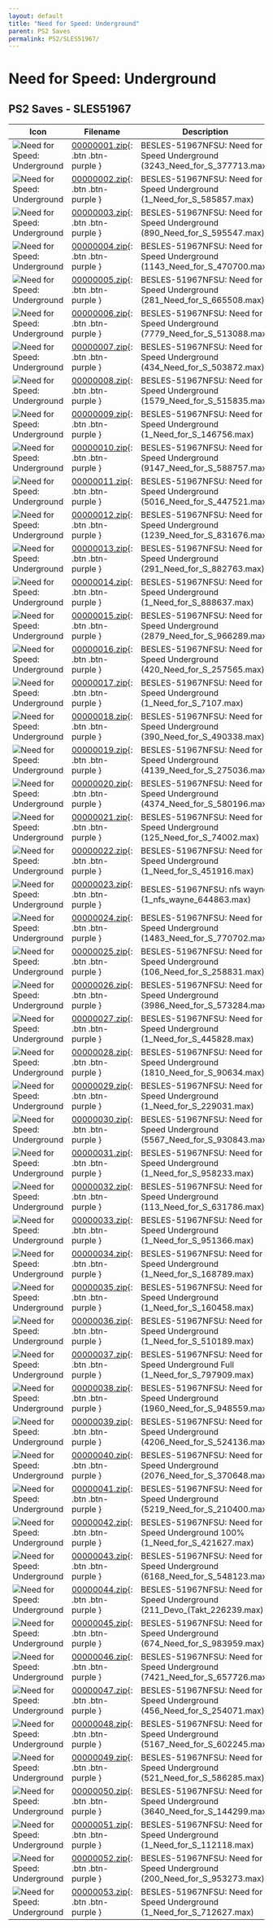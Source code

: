 ```yaml
---
layout: default
title: "Need for Speed: Underground"
parent: PS2 Saves
permalink: PS2/SLES51967/
---
```

# Need for Speed: Underground

## PS2 Saves - SLES51967

| Icon | Filename | Description |
|------|----------|-------------|
| ![Need for Speed: Underground](icon0.png) | [00000001.zip](00000001.zip){: .btn .btn-purple } | BESLES-51967NFSU: Need for Speed Underground (3243_Need_for_S_377713.max) |
| ![Need for Speed: Underground](icon0.png) | [00000002.zip](00000002.zip){: .btn .btn-purple } | BESLES-51967NFSU: Need for Speed Underground (1_Need_for_S_585857.max) |
| ![Need for Speed: Underground](icon0.png) | [00000003.zip](00000003.zip){: .btn .btn-purple } | BESLES-51967NFSU: Need for Speed Underground (890_Need_for_S_595547.max) |
| ![Need for Speed: Underground](icon0.png) | [00000004.zip](00000004.zip){: .btn .btn-purple } | BESLES-51967NFSU: Need for Speed Underground (1143_Need_for_S_470700.max) |
| ![Need for Speed: Underground](icon0.png) | [00000005.zip](00000005.zip){: .btn .btn-purple } | BESLES-51967NFSU: Need for Speed Underground (281_Need_for_S_665508.max) |
| ![Need for Speed: Underground](icon0.png) | [00000006.zip](00000006.zip){: .btn .btn-purple } | BESLES-51967NFSU: Need for Speed Underground (7779_Need_for_S_513088.max) |
| ![Need for Speed: Underground](icon0.png) | [00000007.zip](00000007.zip){: .btn .btn-purple } | BESLES-51967NFSU: Need for Speed Underground (434_Need_for_S_503872.max) |
| ![Need for Speed: Underground](icon0.png) | [00000008.zip](00000008.zip){: .btn .btn-purple } | BESLES-51967NFSU: Need for Speed Underground (1579_Need_for_S_515835.max) |
| ![Need for Speed: Underground](icon0.png) | [00000009.zip](00000009.zip){: .btn .btn-purple } | BESLES-51967NFSU: Need for Speed Underground (1_Need_for_S_146756.max) |
| ![Need for Speed: Underground](icon0.png) | [00000010.zip](00000010.zip){: .btn .btn-purple } | BESLES-51967NFSU: Need for Speed Underground (9147_Need_for_S_588757.max) |
| ![Need for Speed: Underground](icon0.png) | [00000011.zip](00000011.zip){: .btn .btn-purple } | BESLES-51967NFSU: Need for Speed Underground (5016_Need_for_S_447521.max) |
| ![Need for Speed: Underground](icon0.png) | [00000012.zip](00000012.zip){: .btn .btn-purple } | BESLES-51967NFSU: Need for Speed Underground (1239_Need_for_S_831676.max) |
| ![Need for Speed: Underground](icon0.png) | [00000013.zip](00000013.zip){: .btn .btn-purple } | BESLES-51967NFSU: Need for Speed Underground (291_Need_for_S_882763.max) |
| ![Need for Speed: Underground](icon0.png) | [00000014.zip](00000014.zip){: .btn .btn-purple } | BESLES-51967NFSU: Need for Speed Underground (1_Need_for_S_888637.max) |
| ![Need for Speed: Underground](icon0.png) | [00000015.zip](00000015.zip){: .btn .btn-purple } | BESLES-51967NFSU: Need for Speed Underground (2879_Need_for_S_966289.max) |
| ![Need for Speed: Underground](icon0.png) | [00000016.zip](00000016.zip){: .btn .btn-purple } | BESLES-51967NFSU: Need for Speed Underground (420_Need_for_S_257565.max) |
| ![Need for Speed: Underground](icon0.png) | [00000017.zip](00000017.zip){: .btn .btn-purple } | BESLES-51967NFSU: Need for Speed Underground (1_Need_for_S_7107.max) |
| ![Need for Speed: Underground](icon0.png) | [00000018.zip](00000018.zip){: .btn .btn-purple } | BESLES-51967NFSU: Need for Speed Underground (390_Need_for_S_490338.max) |
| ![Need for Speed: Underground](icon0.png) | [00000019.zip](00000019.zip){: .btn .btn-purple } | BESLES-51967NFSU: Need for Speed Underground (4139_Need_for_S_275036.max) |
| ![Need for Speed: Underground](icon0.png) | [00000020.zip](00000020.zip){: .btn .btn-purple } | BESLES-51967NFSU: Need for Speed Underground (4374_Need_for_S_580196.max) |
| ![Need for Speed: Underground](icon0.png) | [00000021.zip](00000021.zip){: .btn .btn-purple } | BESLES-51967NFSU: Need for Speed Underground (125_Need_for_S_74002.max) |
| ![Need for Speed: Underground](icon0.png) | [00000022.zip](00000022.zip){: .btn .btn-purple } | BESLES-51967NFSU: Need for Speed Underground (1_Need_for_S_451916.max) |
| ![Need for Speed: Underground](icon0.png) | [00000023.zip](00000023.zip){: .btn .btn-purple } | BESLES-51967NFSU: nfs wayne (1_nfs_wayne_644863.max) |
| ![Need for Speed: Underground](icon0.png) | [00000024.zip](00000024.zip){: .btn .btn-purple } | BESLES-51967NFSU: Need for Speed Underground (1483_Need_for_S_770702.max) |
| ![Need for Speed: Underground](icon0.png) | [00000025.zip](00000025.zip){: .btn .btn-purple } | BESLES-51967NFSU: Need for Speed Underground (106_Need_for_S_258831.max) |
| ![Need for Speed: Underground](icon0.png) | [00000026.zip](00000026.zip){: .btn .btn-purple } | BESLES-51967NFSU: Need for Speed Underground (3986_Need_for_S_573284.max) |
| ![Need for Speed: Underground](icon0.png) | [00000027.zip](00000027.zip){: .btn .btn-purple } | BESLES-51967NFSU: Need for Speed Underground (1_Need_for_S_445828.max) |
| ![Need for Speed: Underground](icon0.png) | [00000028.zip](00000028.zip){: .btn .btn-purple } | BESLES-51967NFSU: Need for Speed Underground (1810_Need_for_S_90634.max) |
| ![Need for Speed: Underground](icon0.png) | [00000029.zip](00000029.zip){: .btn .btn-purple } | BESLES-51967NFSU: Need for Speed Underground (1_Need_for_S_229031.max) |
| ![Need for Speed: Underground](icon0.png) | [00000030.zip](00000030.zip){: .btn .btn-purple } | BESLES-51967NFSU: Need for Speed Underground (5567_Need_for_S_930843.max) |
| ![Need for Speed: Underground](icon0.png) | [00000031.zip](00000031.zip){: .btn .btn-purple } | BESLES-51967NFSU: Need for Speed Underground (1_Need_for_S_958233.max) |
| ![Need for Speed: Underground](icon0.png) | [00000032.zip](00000032.zip){: .btn .btn-purple } | BESLES-51967NFSU: Need for Speed Underground (113_Need_for_S_631786.max) |
| ![Need for Speed: Underground](icon0.png) | [00000033.zip](00000033.zip){: .btn .btn-purple } | BESLES-51967NFSU: Need for Speed Underground (1_Need_for_S_951366.max) |
| ![Need for Speed: Underground](icon0.png) | [00000034.zip](00000034.zip){: .btn .btn-purple } | BESLES-51967NFSU: Need for Speed Underground (1_Need_for_S_168789.max) |
| ![Need for Speed: Underground](icon0.png) | [00000035.zip](00000035.zip){: .btn .btn-purple } | BESLES-51967NFSU: Need for Speed Underground (1_Need_for_S_160458.max) |
| ![Need for Speed: Underground](icon0.png) | [00000036.zip](00000036.zip){: .btn .btn-purple } | BESLES-51967NFSU: Need for Speed Underground (1_Need_for_S_510189.max) |
| ![Need for Speed: Underground](icon0.png) | [00000037.zip](00000037.zip){: .btn .btn-purple } | BESLES-51967NFSU: Need for Speed Underground Full (1_Need_for_S_797909.max) |
| ![Need for Speed: Underground](icon0.png) | [00000038.zip](00000038.zip){: .btn .btn-purple } | BESLES-51967NFSU: Need for Speed Underground (1960_Need_for_S_948559.max) |
| ![Need for Speed: Underground](icon0.png) | [00000039.zip](00000039.zip){: .btn .btn-purple } | BESLES-51967NFSU: Need for Speed Underground (4206_Need_for_S_524136.max) |
| ![Need for Speed: Underground](icon0.png) | [00000040.zip](00000040.zip){: .btn .btn-purple } | BESLES-51967NFSU: Need for Speed Underground (2076_Need_for_S_370648.max) |
| ![Need for Speed: Underground](icon0.png) | [00000041.zip](00000041.zip){: .btn .btn-purple } | BESLES-51967NFSU: Need for Speed Underground (5219_Need_for_S_210400.max) |
| ![Need for Speed: Underground](icon0.png) | [00000042.zip](00000042.zip){: .btn .btn-purple } | BESLES-51967NFSU: Need for Speed Underground 100% (1_Need_for_S_421627.max) |
| ![Need for Speed: Underground](icon0.png) | [00000043.zip](00000043.zip){: .btn .btn-purple } | BESLES-51967NFSU: Need for Speed Underground (6168_Need_for_S_548123.max) |
| ![Need for Speed: Underground](icon0.png) | [00000044.zip](00000044.zip){: .btn .btn-purple } | BESLES-51967NFSU: Need for Speed Underground (211_Devo_(Takt_226239.max) |
| ![Need for Speed: Underground](icon0.png) | [00000045.zip](00000045.zip){: .btn .btn-purple } | BESLES-51967NFSU: Need for Speed Underground (674_Need_for_S_983959.max) |
| ![Need for Speed: Underground](icon0.png) | [00000046.zip](00000046.zip){: .btn .btn-purple } | BESLES-51967NFSU: Need for Speed Underground (7421_Need_for_S_657726.max) |
| ![Need for Speed: Underground](icon0.png) | [00000047.zip](00000047.zip){: .btn .btn-purple } | BESLES-51967NFSU: Need for Speed Underground (456_Need_for_S_254071.max) |
| ![Need for Speed: Underground](icon0.png) | [00000048.zip](00000048.zip){: .btn .btn-purple } | BESLES-51967NFSU: Need for Speed Underground (5167_Need_for_S_602245.max) |
| ![Need for Speed: Underground](icon0.png) | [00000049.zip](00000049.zip){: .btn .btn-purple } | BESLES-51967NFSU: Need for Speed Underground (521_Need_for_S_586285.max) |
| ![Need for Speed: Underground](icon0.png) | [00000050.zip](00000050.zip){: .btn .btn-purple } | BESLES-51967NFSU: Need for Speed Underground (3640_Need_for_S_144299.max) |
| ![Need for Speed: Underground](icon0.png) | [00000051.zip](00000051.zip){: .btn .btn-purple } | BESLES-51967NFSU: Need for Speed Underground (1_Need_for_S_112118.max) |
| ![Need for Speed: Underground](icon0.png) | [00000052.zip](00000052.zip){: .btn .btn-purple } | BESLES-51967NFSU: Need for Speed Underground (200_Need_for_S_953273.max) |
| ![Need for Speed: Underground](icon0.png) | [00000053.zip](00000053.zip){: .btn .btn-purple } | BESLES-51967NFSU: Need for Speed Underground (1_Need_for_S_712627.max) |
